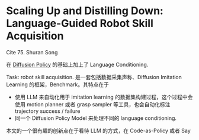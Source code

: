 # Scaling Up and Distilling Down: Language-Guided Robot Skill Acquisition
Cite 75. Shuran Song

在 [Diffusion Policy](./[2023%20RSS]%20Diffusion%20Policy%20Visuomotor%20Policy%20Learning%20via%20Action%20Diffusion.md) 的基础上加上了 Language Conditioning.

Task: robot skill acquisition. 是一套包括数据采集声称、Diffusion Imitation Learning 的框架，Benchmark。其特点在于
- 使用 LLM 来自动化用于 imitation learning 的数据集构建过程，这个过程中会使用 motion planner 或者 grasp sampler 等工具，也会自动化标注 trajectory success / failure
- 同一个 Diffusion Policy Model 来处理不同的 language conditioning.

本文的一个很有趣的创新点在于看待 LLM 的方式，在 Code-as-Policy 或者 Say